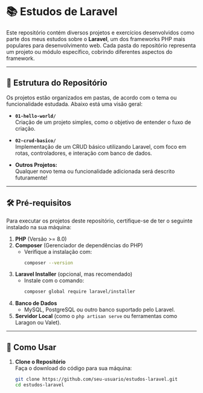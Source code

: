 # 📚 Estudos de Laravel  

Este repositório contém diversos projetos e exercícios desenvolvidos como parte dos meus estudos sobre o **Laravel**, um dos frameworks PHP mais populares para desenvolvimento web. Cada pasta do repositório representa um projeto ou módulo específico, cobrindo diferentes aspectos do framework.

---

## 📂 Estrutura do Repositório  

Os projetos estão organizados em pastas, de acordo com o tema ou funcionalidade estudada. Abaixo está uma visão geral:  

- **`01-hello-world/`**  
  Criação de um projeto simples, como o objetivo de entender o fuxo de criação.
  
- **`02-crud-basico/`**  
  Implementação de um CRUD básico utilizando Laravel, com foco em rotas, controladores, e interação com banco de dados.
- **Outros Projetos:**  
  Qualquer novo tema ou funcionalidade adicionada será descrito futuramente!  

---

## 🛠️ Pré-requisitos  

Para executar os projetos deste repositório, certifique-se de ter o seguinte instalado na sua máquina:  

1. **PHP** (Versão >= 8.0)  
2. **Composer** (Gerenciador de dependências do PHP)  
   - Verifique a instalação com:  
     ```bash
     composer --version
     ```
3. **Laravel Installer** (opcional, mas recomendado)  
   - Instale com o comando:  
     ```bash
     composer global require laravel/installer
     ```  
4. **Banco de Dados**  
   - MySQL, PostgreSQL ou outro banco suportado pelo Laravel.  
5. **Servidor Local** (como o `php artisan serve` ou ferramentas como Laragon ou Valet).  

---

## 🚀 Como Usar  

1. **Clone o Repositório**  
   Faça o download do código para sua máquina:  
   ```bash
   git clone https://github.com/seu-usuario/estudos-laravel.git
   cd estudos-laravel
